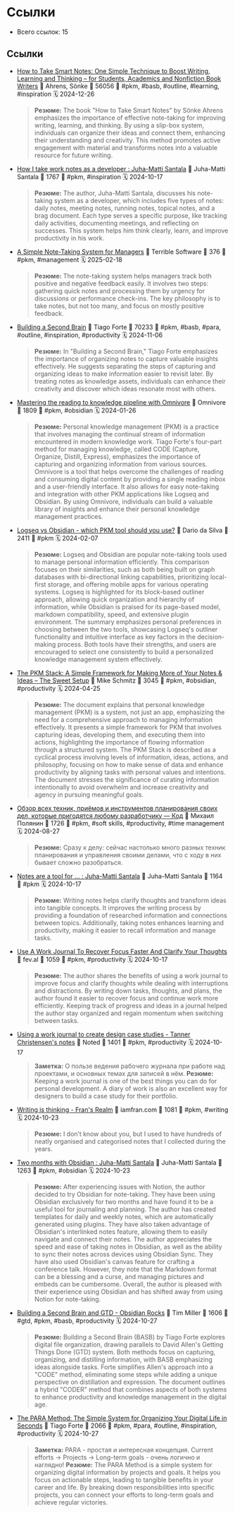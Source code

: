 # Ссылки

- Всего ссылок: 15

## Ссылки

- [How to Take Smart Notes: One Simple Technique to Boost Writing, Learning and Thinking – for Students, Academics and Nonfiction Book Writers](private://read/01jg1e2q7yj2698nhna2kjbce4) 👤 Ahrens, Sönke 💬 56056 🔖 #pkm, #basb, #outline, #learning, #inspiration 🗓️ 2024-12-26
    > **Резюме:** The book "How to Take Smart Notes" by Sönke Ahrens emphasizes the importance of effective note-taking for improving writing, learning, and thinking. By using a slip-box system, individuals can organize their ideas and connect them, enhancing their understanding and creativity. This method promotes active engagement with material and transforms notes into a valuable resource for future writing.
- [How I take work notes as a developer : Juha-Matti Santala](https://hamatti.org/posts/how-i-take-work-notes-as-a-developer/) 👤 Juha-Matti Santala 💬 1767 🔖 #pkm, #inspiration 🗓️ 2024-10-17
    > **Резюме:** The author, Juha-Matti Santala, discusses his note-taking system as a developer, which includes five types of notes: daily notes, meeting notes, running notes, topical notes, and a brag document. Each type serves a specific purpose, like tracking daily activities, documenting meetings, and reflecting on successes. This system helps him think clearly, learn, and improve productivity in his work.
- [A Simple Note-Taking System for Managers](https://terriblesoftware.org/2025/02/17/a-simple-note-taking-system-for-managers/) 👤 Terrible Software 💬 376 🔖 #pkm, #management 🗓️ 2025-02-18
    > **Резюме:** The note-taking system helps managers track both positive and negative feedback easily. It involves two steps: gathering quick notes and processing them by urgency for discussions or performance check-ins. The key philosophy is to take notes, but not too many, and focus on mostly positive feedback.
- [Building a Second Brain](private://read/01jc0ghvtcbj9g0vhkpv4s12w4) 👤 Tiago Forte 💬 70233 🔖 #pkm, #basb, #para, #outline, #inspiration, #productivity 🗓️ 2024-11-06
    > **Резюме:** In "Building a Second Brain," Tiago Forte emphasizes the importance of organizing notes to capture valuable insights effectively. He suggests separating the steps of capturing and organizing ideas to make information easier to revisit later. By treating notes as knowledge assets, individuals can enhance their creativity and discover which ideas resonate most with others.
- [Mastering the reading to knowledge pipeline with Omnivore](https://blog.omnivore.app/p/mastering-the-reading-to-knowledge) 👤 Omnivore 💬 1809 🔖 #pkm, #obsidian 🗓️ 2024-01-26
    > **Резюме:** Personal knowledge management (PKM) is a practice that involves managing the continual stream of information encountered in modern knowledge work. Tiago Forte's four-part method for managing knowledge, called CODE (Capture, Organize, Distill, Express), emphasizes the importance of capturing and organizing information from various sources. Omnivore is a tool that helps overcome the challenges of reading and consuming digital content by providing a single reading inbox and a user-friendly interface. It also allows for easy note-taking and integration with other PKM applications like Logseq and Obsidian. By using Omnivore, individuals can build a valuable library of insights and enhance their personal knowledge management practices.
- [Logseq vs Obsidian - which PKM tool should you use?](https://www.logseqmastery.com/blog/logseq-vs-obsidian) 👤 Dario da Silva 💬 2411 🔖 #pkm 🗓️ 2024-02-07
    > **Резюме:** Logseq and Obsidian are popular note-taking tools used to manage personal information efficiently. This comparison focuses on their similarities, such as both being built on graph databases with bi-directional linking capabilities, prioritizing local-first storage, and offering mobile apps for various operating systems. Logseq is highlighted for its block-based outliner approach, allowing quick organization and hierarchy of information, while Obsidian is praised for its page-based model, markdown compatibility, speed, and extensive plugin environment. The summary emphasizes personal preferences in choosing between the two tools, showcasing Logseq's outliner functionality and intuitive interface as key factors in the decision-making process. Both tools have their strengths, and users are encouraged to select one consistently to build a personalized knowledge management system effectively.
- [The PKM Stack: A Simple Framework for Making More of Your Notes & Ideas – The Sweet Setup](https://thesweetsetup.com/the-pkm-stack/) 👤 Mike Schmitz 💬 3045 🔖 #pkm, #obsidian, #productivity 🗓️ 2024-04-25
    > **Резюме:** The document explains that personal knowledge management (PKM) is a system, not just an app, emphasizing the need for a comprehensive approach to managing information effectively. It presents a simple framework for PKM that involves capturing ideas, developing them, and executing them into actions, highlighting the importance of flowing information through a structured system. The PKM Stack is described as a cyclical process involving levels of information, ideas, actions, and philosophy, focusing on how to make sense of data and enhance productivity by aligning tasks with personal values and intentions. The document stresses the significance of curating information intentionally to avoid overwhelm and increase creativity and agency in pursuing meaningful goals.
- [Обзор всех техник, приёмов и инструментов планирования своих дел, которые пригодятся любому разработчику — Код](https://thecode.media/obzor-vsekh-tekhnik-priyomov-i-instrumentov-planirovaniya-svoikh-del-kotorye-prigodyatsya-lyubomu-razrabotchiku/) 👤 Михаил Полянин 💬 1726 🔖 #pkm, #soft skills, #productivity, #time management 🗓️ 2024-08-27
    > **Резюме:** Сразу к делу: сейчас настолько много разных техник планирования и управления своими делами, что с ходу в них бывает сложно разобраться.
- [Notes are a tool for … : Juha-Matti Santala](https://hamatti.org/posts/notes-are-a-tool-for/) 👤 Juha-Matti Santala 💬 1164 🔖 #pkm 🗓️ 2024-10-17
    > **Резюме:** Writing notes helps clarify thoughts and transform ideas into tangible concepts. It improves the writing process by providing a foundation of researched information and connections between topics. Additionally, taking notes enhances learning and productivity, making it easier to recall information and manage tasks.
- [Use A Work Journal To Recover Focus Faster And Clarify Your Thoughts](https://fev.al/posts/work-journal/) 👤 fev.al 💬 1059 🔖 #pkm, #productivity 🗓️ 2024-10-17
    > **Резюме:** The author shares the benefits of using a work journal to improve focus and clarify thoughts while dealing with interruptions and distractions. By writing down tasks, thoughts, and plans, the author found it easier to recover focus and continue work more efficiently. Keeping track of progress and ideas in a journal helped the author stay organized and regain momentum when switching between tasks.
- [Using a work journal to create design case studies - Tanner Christensen's notes](https://www.tannerchristensen.com/notes/using-a-work-journal-to-create-design-case-studies) 👤 Noted 💬 1401 🔖 #pkm, #productivity 🗓️ 2024-10-17
    > **Заметка:** О пользе ведения рабочего журнала при работе над проектами, и основных темах для записей в нём.
    > **Резюме:** Keeping a work journal is one of the best things you can do for personal development. A diary of work is also an excellent way for designers to build a case study for their portfolio.
- [Writing is thinking - Fran's Realm](https://iamfran.com/notes/2023/12/writing-is-thinking) 👤 iamfran.com 💬 1081 🔖 #pkm, #writing 🗓️ 2024-10-23
    > **Резюме:** I don’t know about you, but I used to have hundreds of neatly organised and categorised notes that I collected during the years.
- [Two months with Obsidian : Juha-Matti Santala](https://hamatti.org/posts/two-months-with-obsidian/) 👤 Juha-Matti Santala 💬 1263 🔖 #pkm, #obsidian 🗓️ 2024-10-23
    > **Резюме:** After experiencing issues with Notion, the author decided to try Obsidian for note-taking. They have been using Obsidian exclusively for two months and have found it to be a useful tool for journaling and planning. The author has created templates for daily and weekly notes, which are automatically generated using plugins. They have also taken advantage of Obsidian's interlinked notes feature, allowing them to easily navigate and connect their notes. The author appreciates the speed and ease of taking notes in Obsidian, as well as the ability to sync their notes across devices using Obsidian Sync. They have also used Obsidian's canvas feature for crafting a conference talk. However, they note that the Markdown format can be a blessing and a curse, and managing pictures and embeds can be cumbersome. Overall, the author is pleased with their experience using Obsidian and has shifted away from using Notion for note-taking.
- [Building a Second Brain and GTD - Obsidian Rocks](https://obsidian.rocks/building-a-second-brain-and-gtd/) 👤 Tim Miller 💬 1606 🔖 #gtd, #pkm, #basb, #productivity 🗓️ 2024-10-27
    > **Резюме:** Building a Second Brain (BASB) by Tiago Forte explores digital file organization, drawing parallels to David Allen's Getting Things Done (GTD) system. Both methods focus on capturing, organizing, and distilling information, with BASB emphasizing ideas alongside tasks. Forte simplifies Allen's approach into a "CODE" method, eliminating some steps while adding a unique perspective on distillation and expression. The document outlines a hybrid "CODER" method that combines aspects of both systems to enhance productivity and knowledge management in the digital age.
- [The PARA Method: The Simple System for Organizing Your Digital Life in Seconds](https://fortelabs.com/blog/para/) 👤 Tiago Forte 💬 2066 🔖 #pkm, #para, #outline, #inspiration, #productivity 🗓️ 2024-10-27
    > **Заметка:** PARA - простая и интересная концепция. Current efforts -> Projects -> Long-term goals - очень логично и наглядно!
    > **Резюме:** The PARA Method is a simple system for organizing digital information by projects and goals. It helps you focus on actionable steps, leading to tangible benefits in your career and life. By breaking down responsibilities into specific projects, you can connect your efforts to long-term goals and achieve regular victories.
